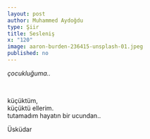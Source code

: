 ```yaml
---
layout: post
author: Muhammed Aydoğdu
type: Şiir
title: Sesleniş
x: "120"
image: aaron-burden-236415-unsplash-01.jpeg
published: no
---
```


_çocukluğuma.._

<br/>

küçüktüm,  
küçüktü ellerim.  
tutamadım hayatın bir ucundan..  

Üsküdar
